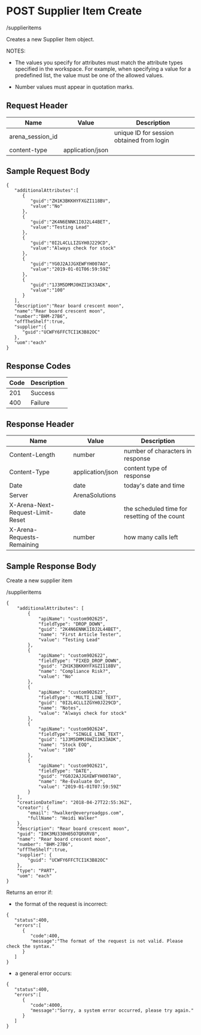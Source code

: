 # POST Supplier Item Create
/supplieritems

Creates a new Supplier Item object.

NOTES:

* The values you specify for attributes must match the attribute types specified in the workspace. For example, when specifying a value for a predefined list, the value must be one of the allowed values.

* Number values must appear in quotation marks.

## Request Header

| Name  | Value  | Description  |
|  --- |  --- |  --- | 
| arena_session_id  |   | unique ID for session obtained from login  |
| content-type  | application/json  |   |

## Sample Request Body
```
{
   "additionalAttributes":[
      {
         "guid":"ZH1K3BKKHYFXGZI118BV",
         "value":"No"
      },
      {
         "guid":"2K4N6ENNK1I0J2L44BET",
         "value":"Testing Lead"
      },
      {
         "guid":"0I2L4CLLIZGYH0J229CD",
         "value":"Always check for stock"
      },
      {
         "guid":"YG0J2AJJGXEWFYH007AO",
         "value":"2019-01-01T06:59:59Z"
      },
      {
         "guid":"1J3M5DMMJ0HZI1K33ADK",
         "value":"100"
      }
   ],
   "description":"Rear board crescent moon",
   "name":"Rear board crescent moon",
   "number":"BHM-27B6",
   "offTheShelf":true,
   "supplier":{
      "guid":"UCWFY6FFCTCI1K3B82OC"
   },
   "uom":"each"
}
```
## Response Codes

| Code  | Description  |
|  --- |  --- | 
| 201  | Success  |
| 400  | Failure  |

## Response Header

| Name  | Value  | Description  |
|  --- |  --- |  --- | 
| Content-Length  | number  | number of characters in response  |
| Content-Type  | application/json  | content type of response  |
| Date  | date  | today's date and time  |
| Server  | ArenaSolutions  |   |
| X-Arena-Next-Request-Limit-Reset   | date  | the scheduled time for resetting of the count  |
| X-Arena-Requests-Remaining   | number  | how many calls left  |

## Sample Response Body
Create a new supplier item

/supplieritems

```
{
    "additionalAttributes": [
        {
            "apiName": "custom902625",
            "fieldType": "DROP_DOWN",
            "guid": "2K4N6ENNK1I0J2L44BET",
            "name": "First Article Tester",
            "value": "Testing Lead"
        },
        {
            "apiName": "custom902622",
            "fieldType": "FIXED_DROP_DOWN",
            "guid": "ZH1K3BKKHYFXGZI118BV",
            "name": "Compliance Risk?",
            "value": "No"
        },
        {
            "apiName": "custom902623",
            "fieldType": "MULTI_LINE_TEXT",
            "guid": "0I2L4CLLIZGYH0J229CD",
            "name": "Notes",
            "value": "Always check for stock"
        },
        {
            "apiName": "custom902624",
            "fieldType": "SINGLE_LINE_TEXT",
            "guid": "1J3M5DMMJ0HZI1K33ADK",
            "name": "Stock EOQ",
            "value": "100"
        },
        {
            "apiName": "custom902621",
            "fieldType": "DATE",
            "guid": "YG0J2AJJGXEWFYH007AO",
            "name": "Re-Evaluate On",
            "value": "2019-01-01T07:59:59Z"
        }
    ],
    "creationDateTime": "2018-04-27T22:55:36Z",
    "creator": {
        "email": "hwalker@everyroadgps.com",
        "fullName": "Heidi Walker"
    },
    "description": "Rear board crescent moon",
    "guid": "I0K3MU330H05O7QRXRV8",
    "name": "Rear board crescent moon",
    "number": "BHM-27B6",
    "offTheShelf":true,
    "supplier": {
        "guid": "UCWFY6FFCTCI1K3B82OC"
    },
    "type": "PART",
    "uom": "each"
}
```
Returns an error if:

* the format of the request is incorrect:

```
{  
   "status":400,
   "errors":[  
      {  
         "code":400,
         "message":"The format of the request is not valid. Please check the syntax."
      }
   ]
}
```
* a general error occurs:

```
{  
   "status":400,
   "errors":[  
      {  
         "code":4000,
         "message":"Sorry, a system error occurred, please try again."
      }
   ]
}
```
